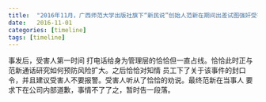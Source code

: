 ```yaml
---
title:  "2016年11月，广⻄师范大学出版社旗下“新⺠说”创始人范新在期间出差试图强奸受害者未遂。"
date:   2016-11-01 
categories: [timeline]
tags: [timeline]
---
```


事发后，受害人第一时间 打电话给身为管理层的恰恰但一直占线。恰恰此时正与范新通话研究如何预防⻛险扩大。之后恰恰对知情 员工下了关于该事件的封口令，并且建议受害人不要报警。受害人听从了恰恰的劝说。最终范新在当事人 要求下在公司内部道歉，事情不了了之，暂时告一段落。
